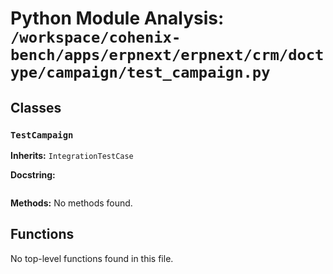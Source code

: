 # Python Module Analysis: `/workspace/cohenix-bench/apps/erpnext/erpnext/crm/doctype/campaign/test_campaign.py`

## Classes

### `TestCampaign`
**Inherits:** `IntegrationTestCase`


**Docstring:**
```

```

**Methods:**
No methods found.




## Functions

No top-level functions found in this file.
